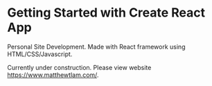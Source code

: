 # Getting Started with Create React App

Personal Site Development. Made with React framework using HTML/CSS/Javascript.

Currently under construction. Please view website https://www.matthewtlam.com/.